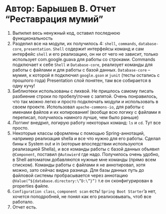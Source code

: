 Автор: Барышев В.
Отчет “Реставрация мумий” 
=============
1)	Выпилил весь ненужный код, оставил последнюю функциональность
2)	Разделил все на модули, их получилось 4: `shell`, `commands`, `database-core`, `presentation`. `Shell` содержит интерфейсы команд и сам интерфейс `shell` и его реализацию, он ни от чего не зависит, только использует com.google.guava для работы со строками. Commands подключает к себе `Shell` и `Database-core`, реализует команды для работы с файлами и для работы с базой данных. `Database-core` – мумия, к которой я подключил `google.gson` и `junit` (тесты остались с прошлого года) Presentation слой понятен, там все собирается в одну кучу!
3)	Библиотеки использованы с лихвой. Не пришлось самому писать разбиение строки по пробелу\точке с запятой. Очень понравилось, что так можно легко и просто подключать модули и использовать в своем проекте. Использовал `apache-commons-io`, для работы с именами файлов и их копирования! (вообще всю логику с файлами я переписал, получилось намного лучше, чем было раньше)
4)	Логгинг внедрил, логирую работу некоторых команд: `ls` и `cd`.  Тут все просто.
5)	Некоторые классы оформлены с помощью Spring-аннотаций, например реализация shella и все что нужно для его работы. Сделал бины к System out и in (которые впоследствии используются реализацией Shella), и все команды работы с базой данных объявил `@Component`, поставил `@Autowierd` где надо. Получилось очень удобно,  в Shell  автоматом добавляются нужные мне команды (прямо всем списком). Команды работы с файлами я не аннотировал, хотя можно, зато сейчас видна разница. Для базы данных путь до файловой системы пробрасывается через аннотацию `@Value(“${database.directory:\”D:\”}”)`  т.е он сконфигурирован в properties файле.
6)	`Configuration class`, `component scan` есть! `Spring Boot Starter`’a нет, хочется поподробней, не понял как его реализовывать, чтоб все работало.
7)	Отчет есть.
